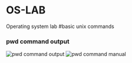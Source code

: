 # OS-LAB
Operating system lab
#basic unix commands
### pwd command output
![pwd command output](pwd.jpg)
![pwd command manual](pwd.jpg)

